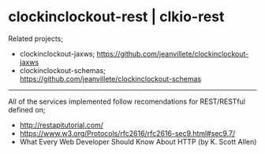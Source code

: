 # clockinclockout-rest | clkio-rest

Related projects;
- clockinclockout-jaxws; https://github.com/jeanvillete/clockinclockout-jaxws
- clockinclockout-schemas; https://github.com/jeanvillete/clockinclockout-schemas

***

All of the services implemented follow recomendations for REST/RESTful defined on;
- http://restapitutorial.com/
- https://www.w3.org/Protocols/rfc2616/rfc2616-sec9.html#sec9.7/
- What Every Web Developer Should Know About HTTP (by K. Scott Allen)

